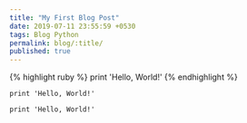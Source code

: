 ```yaml
---
title: "My First Blog Post"
date: 2019-07-11 23:55:59 +0530
tags: Blog Python
permalink: blog/:title/
published: true
---
```


{% highlight ruby %}
print 'Hello, World!'
{% endhighlight %}

```
print 'Hello, World!'
```

`print 'Hello, World!'`

